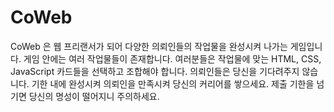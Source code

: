 # CoWeb
CoWeb 은 웹 프리랜서가 되어 다양한 의뢰인들의 작업물을 완성시켜 나가는 게임입니다. 게임 안에는 여러 작업물들이 존재합니다. 여러분들은 작업물에 맞는 HTML, CSS, JavaScript 카드들을 선택하고 조합해야 합니다.
의뢰인들은 당신을 기다려주지 않습니다. 기한 내에 완성시켜 의뢰인을 만족시켜 당신의 커리어를 쌓으세요. 제출 기한을 넘기면 당신의 명성이 떨어지니 주의하세요.
